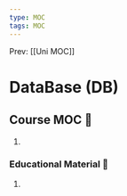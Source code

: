 ```yaml
---
type: MOC 
tags: MOC 
---
```


Prev: [[Uni MOC]]

# DataBase (DB)

## Course MOC  📒
1. 



### Educational Material 🧱
1. 

